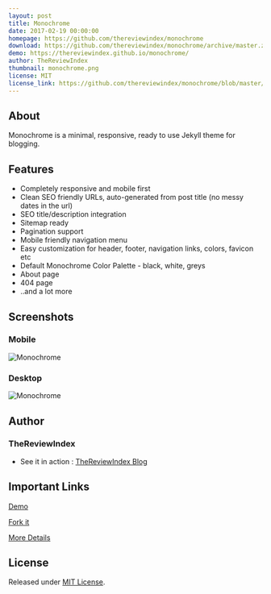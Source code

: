 ```yaml
---
layout: post
title: Monochrome
date: 2017-02-19 00:00:00
homepage: https://github.com/thereviewindex/monochrome
download: https://github.com/thereviewindex/monochrome/archive/master.zip
demo: https://thereviewindex.github.io/monochrome/
author: TheReviewIndex
thumbnail: monochrome.png
license: MIT
license_link: https://github.com/thereviewindex/monochrome/blob/master/license.md
---
```


## About
Monochrome is a minimal, responsive, ready to use Jekyll theme for blogging. 

## Features

- Completely responsive and mobile first
- Clean SEO friendly URLs, auto-generated from post title (no messy dates in the url)
- SEO title/description integration
- Sitemap ready
- Pagination support
- Mobile friendly navigation menu
- Easy customization for header, footer, navigation links, colors, favicon etc
- Default Monochrome Color Palette - black, white, greys
- About page
- 404 page
- ..and a lot more

## Screenshots

### Mobile
![Monochrome](https://raw.githubusercontent.com/thereviewindex/monochrome/master/img/monochrome-mobile.png "monochrome")

### Desktop
![Monochrome](https://raw.githubusercontent.com/thereviewindex/monochrome/master/img/monochrome01.png "monochrome")



## Author

### TheReviewIndex

- See it in action : [TheReviewIndex Blog](https://thereviewindex.com/blog)

## Important Links
[Demo](https://thereviewindex.github.io/monochrome/)

[Fork it](https://github.com/thereviewindex/monochrome)

[More Details](https://github.com/thereviewindex/monochrome)



## License
Released under [MIT License](license.md).
